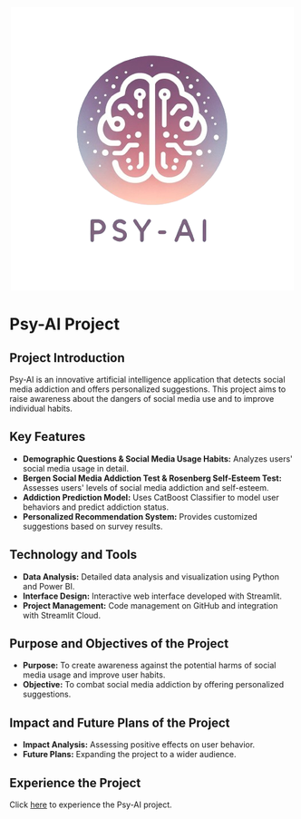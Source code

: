 <p align="center">
  <img src="/src/Psy-AI.png" alt="Psy-AI-logo">
</p>


# Psy-AI Project

## Project Introduction

Psy-AI is an innovative artificial intelligence application that detects social media addiction and offers personalized suggestions. This project aims to raise awareness about the dangers of social media use and to improve individual habits.

## Key Features

- **Demographic Questions & Social Media Usage Habits:** Analyzes users' social media usage in detail.
- **Bergen Social Media Addiction Test & Rosenberg Self-Esteem Test:** Assesses users' levels of social media addiction and self-esteem.
- **Addiction Prediction Model:** Uses CatBoost Classifier to model user behaviors and predict addiction status.
- **Personalized Recommendation System:** Provides customized suggestions based on survey results.

## Technology and Tools

- **Data Analysis:** Detailed data analysis and visualization using Python and Power BI.
- **Interface Design:** Interactive web interface developed with Streamlit.
- **Project Management:** Code management on GitHub and integration with Streamlit Cloud.

## Purpose and Objectives of the Project

- **Purpose:** To create awareness against the potential harms of social media usage and improve user habits.
- **Objective:** To combat social media addiction by offering personalized suggestions.

## Impact and Future Plans of the Project

- **Impact Analysis:** Assessing positive effects on user behavior.
- **Future Plans:** Expanding the project to a wider audience.

## Experience the Project

Click [here](https://psy-ai-survey.streamlit.app/) to experience the Psy-AI project.
